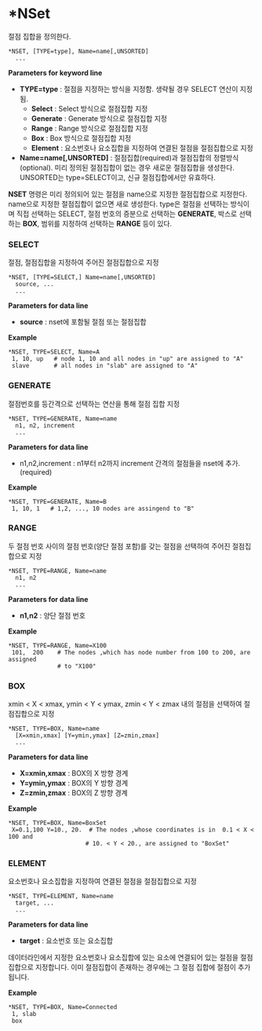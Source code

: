 # *NSet 
절점 집합을 정의한다. 

```{.no-highlight}
*NSET, [TYPE=type], Name=name[,UNSORTED]
  ...
```
__Parameters for keyword line__

- __TYPE=type__ : 절점을 지정하는 방식을 지정함. 생략될 경우 SELECT 연산이 지정됨.
    * __Select__ : Select 방식으로 절점집합 지정
    * __Generate__ : Generate 방식으로 절점집합 지정
    * __Range__ : Range 방식으로 절점집합 지정
    * __Box__ : Box 방식으로 절점집합 지정 
    * __Element__ : 요소번호나 요소집합을 지정하여 연결된 절점을 절점집합으로 지정
- __Name=name[,UNSORTED]__ : 절점집합(required)과 절점집합의 정렬방식(optional). 미리 정의된 절점집합이 없는 경우 새로운 절점집합을 생성한다. UNSORTED는 type=SELECT이고, 신규 절점집합에서만 유효하다. 


__NSET__ 명령은 미리 정의되어 있는 절점을 name으로 지정한 절점집합으로 지정한다. name으로 지정한 절점집합이 없으면 새로 생성한다. type은 절점을 선택하는 방식이며 직접 선택하는 SELECT, 절점 번호의 증분으로 선택하는 __GENERATE__, 박스로 선택하는 __BOX__, 범위를 지정하여 선택하는 __RANGE__ 등이 있다. 


### SELECT

절점, 절점집합을 지정하여 주어진 절점집합으로 지정
```{.no-highlight}
*NSET, [TYPE=SELECT,] Name=name[,UNSORTED]
  source, ...
  ...
```

__Parameters for data line__

- __source__ : nset에 포함될 절점 또는 절점집합

__Example__

```
*NSET, TYPE=SELECT, Name=A
 1, 10, up   # node 1, 10 and all nodes in "up" are assigned to "A"
 slave       # all nodes in "slab" are assigned to "A"
```

### GENERATE

절점번호를 등간격으로 선택하는 연산을 통해 절점 집합 지정

```
*NSET, TYPE=GENERATE, Name=name
  n1, n2, increment
  ...
```

__Parameters for data line__

- n1,n2,increment : n1부터 n2까지 increment 간격의 절점들을 nset에 추가. (required)

__Example__

```
*NSET, TYPE=GENERATE, Name=B
 1, 10, 1   # 1,2, ..., 10 nodes are assingend to "B"
```


###  RANGE
두 절점 번호 사이의 절점 번호(양단 절점 포함)를 갖는 절점을 선택하여 주어진 절점집합으로 지정

```
*NSET, TYPE=RANGE, Name=name
  n1, n2
  ...
```

__Parameters for data line__

- __n1,n2__ : 양단 절점 번호

__Example__
```
*NSET, TYPE=RANGE, Name=X100
 101,  200    # The nodes ,which has node number from 100 to 200, are assigned
              # to "X100"
```

### BOX
xmin < X < xmax, ymin < Y < ymax, zmin < Y < zmax 내의 절점을 선택하여 절점집합으로 지정

```
*NSET, TYPE=BOX, Name=name
  [X=xmin,xmax] [Y=ymin,ymax] [Z=zmin,zmax]
  ...
```

__Parameters for data line__

- __X=xmin,xmax__ : BOX의 X 방향 경계
- __Y=ymin,ymax__ : BOX의 Y 방향 경계
- __Z=zmin,zmax__ : BOX의 Z 방향 경계

__Example__
```
*NSET, TYPE=BOX, Name=BoxSet
 X=0.1,100 Y=10., 20.  # The nodes ,whose coordinates is in  0.1 < X < 100 and  
                      # 10. < Y < 20., are assigned to "BoxSet"
```

### ELEMENT
요소번호나 요소집합을 지정하여 연결된 절점을 절점집합으로 지정

```
*NSET, TYPE=ELEMENT, Name=name
  target, ...
  ...
```

__Parameters for data line__

- __target__ : 요소번호 또는 요소집합

데이터라인에서 지정한 요소번호나 요소집합에 있는 요소에 연결되어 있는 절점을 절점집합으로 지정합니다. 이미 절점집합이 존재하는 경우에는 그 절점 집합에 절점이 추가됩니다. 


__Example__
```
*NSET, TYPE=BOX, Name=Connected
 1, slab
 box
```
